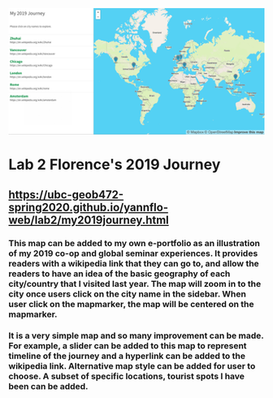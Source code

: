 ![alt text](https://github.com/UBC-GEOB472-Spring2020/yannflo-web/blob/master/lab2/lab2readme.png "covid-19-china")

# Lab 2 Florence's 2019 Journey

## https://ubc-geob472-spring2020.github.io/yannflo-web/lab2/my2019journey.html

### This map can be added to my own e-portfolio as an illustration of my 2019 co-op and global seminar experiences. It provides readers with a wikipedia link that they can go to, and allow the readers to have an idea of the basic geography of each city/country that I visited last year. The map will zoom in to the city once users click on the city name in the sidebar. When user click on the mapmarker, the map will be centered on the mapmarker. 

### It is a very simple map and so many improvement can be made. For example, a slider can be added to this map to represent timeline of the journey and a hyperlink can be added to the wikipedia link. Alternative map style can be added for user to choose. A subset of specific locations, tourist spots I have been can be added.

### 


